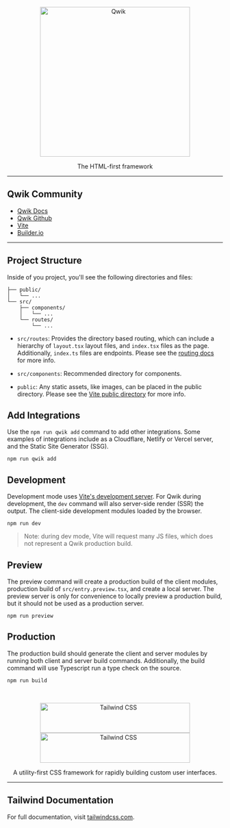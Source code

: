 <p align="center">
  <a href="https://qwik.builder.io/" target="_blank">
    <img src="https://camo.githubusercontent.com/3518364b161ab1351455c0f3774d01973e25602a4b63a3e9129c21deddb2f223/68747470733a2f2f63646e2e6275696c6465722e696f2f6170692f76312f696d6167652f617373657473253246594a494762346930316a7677305352644c3542742532463636376162366332323833643463346438373866623930383361616363313066" alt="Qwik" width="350" height="auto">
  </a>
</p>

<p align="center">
  The HTML-first framework
</p>

------
## Qwik Community

- [Qwik Docs](https://qwik.builder.io/)
- [Qwik Github](https://github.com/BuilderIO/qwik)
- [Vite](https://vitejs.dev/)
- [Builder.io](https://www.builder.io/)

---

## Project Structure

Inside of you project, you'll see the following directories and files:

```
├── public/
│   └── ...
└── src/
    ├── components/
    │   └── ...
    └── routes/
        └── ...
```

- `src/routes`: Provides the directory based routing, which can include a hierarchy of `layout.tsx` layout files, and `index.tsx` files as the page. Additionally, `index.ts` files are endpoints. Please see the [routing docs](https://qwik.builder.io/qwikcity/routing/overview/) for more info.

- `src/components`: Recommended directory for components.

- `public`: Any static assets, like images, can be placed in the public directory. Please see the [Vite public directory](https://vitejs.dev/guide/assets.html#the-public-directory) for more info.

## Add Integrations

Use the `npm run qwik add` command to add other integrations. Some examples of integrations include as a Cloudflare, Netlify or Vercel server, and the Static Site Generator (SSG).

```
npm run qwik add
```

## Development

Development mode uses [Vite's development server](https://vitejs.dev/). For Qwik during development, the `dev` command will also server-side render (SSR) the output. The client-side development modules loaded by the browser.

```
npm run dev
```

> Note: during dev mode, Vite will request many JS files, which does not represent a Qwik production build.

## Preview

The preview command will create a production build of the client modules, production build of `src/entry.preview.tsx`, and create a local server. The preview server is only for convenience to locally preview a production build, but it should not be used as a production server.

```
npm run preview
```

## Production

The production build should generate the client and server modules by running both client and server build commands. Additionally, the build command will use Typescript run a type check on the source.

```
npm run build
```

<br/>

<p align="center">
  <a href="https://tailwindcss.com/#gh-light-mode-only" target="_blank">
    <img src="https://github.com/tailwindlabs/tailwindcss/raw/master/.github/logo-light.svg" alt="Tailwind CSS" width="350" height="70">
  </a>
  <a href="https://tailwindcss.com/#gh-dark-mode-only" target="_blank">
    <img src="https://github.com/tailwindlabs/tailwindcss/raw/master/.github/logo-dark.svg" alt="Tailwind CSS" width="350" height="70">
  </a>
</p>

<p align="center">
  A utility-first CSS framework for rapidly building custom user interfaces.
</p>

------

## Tailwind Documentation

For full documentation, visit [tailwindcss.com](https://tailwindcss.com/).

